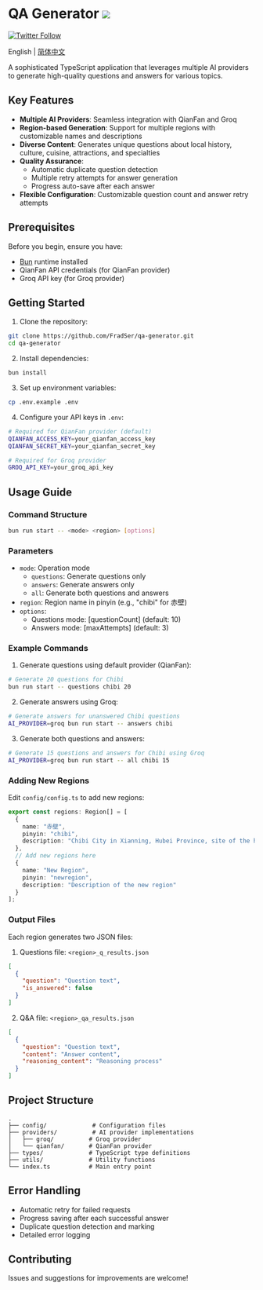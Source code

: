 # QA Generator ![](https://img.shields.io/badge/A%20FRAD%20PRODUCT-WIP-yellow)

[![Twitter Follow](https://img.shields.io/twitter/follow/FradSer?style=social)](https://twitter.com/FradSer)

English | [简体中文](README.zh-CN.md)

A sophisticated TypeScript application that leverages multiple AI providers to generate high-quality questions and answers for various topics.

## Key Features

- **Multiple AI Providers**: Seamless integration with QianFan and Groq
- **Region-based Generation**: Support for multiple regions with customizable names and descriptions
- **Diverse Content**: Generates unique questions about local history, culture, cuisine, attractions, and specialties
- **Quality Assurance**: 
  - Automatic duplicate question detection
  - Multiple retry attempts for answer generation
  - Progress auto-save after each answer
- **Flexible Configuration**: Customizable question count and answer retry attempts

## Prerequisites

Before you begin, ensure you have:
- [Bun](https://bun.sh) runtime installed
- QianFan API credentials (for QianFan provider)
- Groq API key (for Groq provider)

## Getting Started

1. Clone the repository:
```bash
git clone https://github.com/FradSer/qa-generator.git
cd qa-generator
```

2. Install dependencies:
```bash
bun install
```

3. Set up environment variables:
```bash
cp .env.example .env
```

4. Configure your API keys in `.env`:
```bash
# Required for QianFan provider (default)
QIANFAN_ACCESS_KEY=your_qianfan_access_key
QIANFAN_SECRET_KEY=your_qianfan_secret_key

# Required for Groq provider
GROQ_API_KEY=your_groq_api_key
```

## Usage Guide

### Command Structure

```bash
bun run start -- <mode> <region> [options]
```

### Parameters

- `mode`: Operation mode
  - `questions`: Generate questions only
  - `answers`: Generate answers only
  - `all`: Generate both questions and answers
- `region`: Region name in pinyin (e.g., "chibi" for 赤壁)
- `options`: 
  - Questions mode: [questionCount] (default: 10)
  - Answers mode: [maxAttempts] (default: 3)

### Example Commands

1. Generate questions using default provider (QianFan):
```bash
# Generate 20 questions for Chibi
bun run start -- questions chibi 20
```

2. Generate answers using Groq:
```bash
# Generate answers for unanswered Chibi questions
AI_PROVIDER=groq bun run start -- answers chibi
```

3. Generate both questions and answers:
```bash
# Generate 15 questions and answers for Chibi using Groq
AI_PROVIDER=groq bun run start -- all chibi 15
```

### Adding New Regions

Edit `config/config.ts` to add new regions:

```typescript
export const regions: Region[] = [
  {
    name: "赤壁",
    pinyin: "chibi",
    description: "Chibi City in Xianning, Hubei Province, site of the historic Battle of Red Cliffs"
  },
  // Add new regions here
  {
    name: "New Region",
    pinyin: "newregion",
    description: "Description of the new region"
  }
];
```

### Output Files

Each region generates two JSON files:

1. Questions file: `<region>_q_results.json`
```json
[
  {
    "question": "Question text",
    "is_answered": false
  }
]
```

2. Q&A file: `<region>_qa_results.json`
```json
[
  {
    "question": "Question text",
    "content": "Answer content",
    "reasoning_content": "Reasoning process"
  }
]
```

## Project Structure

```
.
├── config/             # Configuration files
├── providers/          # AI provider implementations
│   ├── groq/          # Groq provider
│   └── qianfan/       # QianFan provider
├── types/             # TypeScript type definitions
├── utils/             # Utility functions
└── index.ts           # Main entry point
```

## Error Handling

- Automatic retry for failed requests
- Progress saving after each successful answer
- Duplicate question detection and marking
- Detailed error logging

## Contributing

Issues and suggestions for improvements are welcome!
